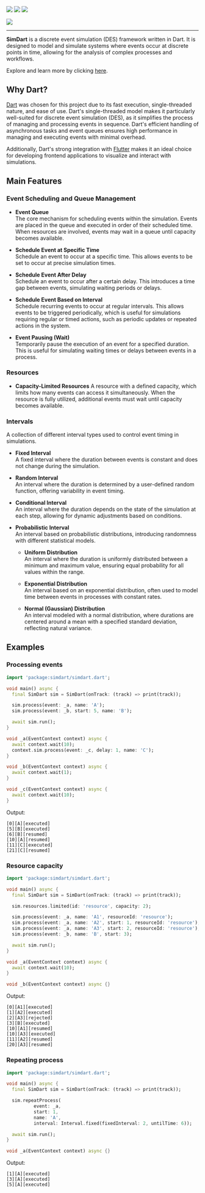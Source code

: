 [![](https://img.shields.io/pub/v/simdart.svg)](https://pub.dev/packages/simdart)
[![](https://img.shields.io/badge/%F0%9F%91%8D%20and%20%E2%AD%90-are%20free-yellow)](#)
[![](https://img.shields.io/badge/Under%20Development-blue)](#)

![](https://simdart.github.io/simdart-assets/simdart-text-128h.png)

---

**SimDart** is a discrete event simulation (DES) framework written in Dart.
It is designed to model and simulate systems where events occur at discrete points in time,
allowing for the analysis of complex processes and workflows.

Explore and learn more by clicking [here](https://simdart.github.io/simdart-demo/).

## Why Dart?

[Dart](https://dart.dev/) was chosen for this project due to its fast execution, single-threaded nature, and ease of use.
Dart's single-threaded model makes it particularly well-suited for discrete event simulation (DES),
as it simplifies the process of managing and processing events in sequence.
Dart's efficient handling of asynchronous tasks and event queues ensures
high performance in managing and executing events with minimal overhead.

Additionally, Dart's strong integration with [Flutter](https://flutter.dev/) makes it an ideal choice for developing
frontend applications to visualize and interact with simulations.

## Main Features

### Event Scheduling and Queue Management

- **Event Queue**  
  The core mechanism for scheduling events within the simulation. Events are placed in the queue and executed in order of their scheduled time. When resources are involved, events may wait in a queue until capacity becomes available.

- **Schedule Event at Specific Time**  
  Schedule an event to occur at a specific time. This allows events to be set to occur at precise simulation times.

- **Schedule Event After Delay**  
  Schedule an event to occur after a certain delay. This introduces a time gap between events, simulating waiting periods or delays.

- **Schedule Event Based on Interval**  
  Schedule recurring events to occur at regular intervals. This allows events to be triggered periodically, which is useful for simulations requiring regular or timed actions, such as periodic updates or repeated actions in the system.

- **Event Pausing (Wait)**  
  Temporarily pause the execution of an event for a specified duration. This is useful for simulating waiting times or delays between events in a process.

### Resources

- **Capacity-Limited Resources**
  A resource with a defined capacity, which limits how many events can access it simultaneously. When the resource is fully utilized, additional events must wait until capacity becomes available.

### Intervals

A collection of different interval types used to control event timing in simulations.

- **Fixed Interval**  
  A fixed interval where the duration between events is constant and does not change during the simulation.

- **Random Interval**  
  An interval where the duration is determined by a user-defined random function, offering variability in event timing.

- **Conditional Interval**  
  An interval where the duration depends on the state of the simulation at each step, allowing for dynamic adjustments based on conditions.

- **Probabilistic Interval**  
  An interval based on probabilistic distributions, introducing randomness with different statistical models.

  - **Uniform Distribution**  
    An interval where the duration is uniformly distributed between a minimum and maximum value, ensuring equal probability for all values within the range.

  - **Exponential Distribution**  
    An interval based on an exponential distribution, often used to model time between events in processes with constant rates.

  - **Normal (Gaussian) Distribution**  
    An interval modeled with a normal distribution, where durations are centered around a mean with a specified standard deviation, reflecting natural variance.

## Examples

### Processing events

```dart
import 'package:simdart/simdart.dart';

void main() async {
  final SimDart sim = SimDart(onTrack: (track) => print(track));

  sim.process(event: _a, name: 'A');
  sim.process(event: _b, start: 5, name: 'B');

  await sim.run();
}

void _a(EventContext context) async {
  await context.wait(10);
  context.sim.process(event: _c, delay: 1, name: 'C');
}

void _b(EventContext context) async {
  await context.wait(1);
}

void _c(EventContext context) async {
  await context.wait(10);
}
```

Output:
```
[0][A][executed]
[5][B][executed]
[6][B][resumed]
[10][A][resumed]
[11][C][executed]
[21][C][resumed]
```

### Resource capacity

```dart
import 'package:simdart/simdart.dart';

void main() async {
  final SimDart sim = SimDart(onTrack: (track) => print(track));

  sim.resources.limited(id: 'resource', capacity: 2);

  sim.process(event: _a, name: 'A1', resourceId: 'resource');
  sim.process(event: _a, name: 'A2', start: 1, resourceId: 'resource');
  sim.process(event: _a, name: 'A3', start: 2, resourceId: 'resource');
  sim.process(event: _b, name: 'B', start: 3);

  await sim.run();
}

void _a(EventContext context) async {
  await context.wait(10);
}

void _b(EventContext context) async {}
```

Output:
```
[0][A1][executed]
[1][A2][executed]
[2][A3][rejected]
[3][B][executed]
[10][A1][resumed]
[10][A3][executed]
[11][A2][resumed]
[20][A3][resumed]
```

### Repeating process

```dart
import 'package:simdart/simdart.dart';

void main() async {
  final SimDart sim = SimDart(onTrack: (track) => print(track));

  sim.repeatProcess(
          event: _a,
          start: 1,
          name: 'A',
          interval: Interval.fixed(fixedInterval: 2, untilTime: 6));

  await sim.run();
}

void _a(EventContext context) async {}
```

Output:
```
[1][A][executed]
[3][A][executed]
[5][A][executed]
```